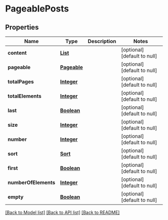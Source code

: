 # PageablePosts
## Properties

Name | Type | Description | Notes
------------ | ------------- | ------------- | -------------
**content** | [**List**](Post.md) |  | [optional] [default to null]
**pageable** | [**Pageable**](Pageable.md) |  | [optional] [default to null]
**totalPages** | [**Integer**](integer.md) |  | [optional] [default to null]
**totalElements** | [**Integer**](integer.md) |  | [optional] [default to null]
**last** | [**Boolean**](boolean.md) |  | [optional] [default to null]
**size** | [**Integer**](integer.md) |  | [optional] [default to null]
**number** | [**Integer**](integer.md) |  | [optional] [default to null]
**sort** | [**Sort**](Sort.md) |  | [optional] [default to null]
**first** | [**Boolean**](boolean.md) |  | [optional] [default to null]
**numberOfElements** | [**Integer**](integer.md) |  | [optional] [default to null]
**empty** | [**Boolean**](boolean.md) |  | [optional] [default to null]

[[Back to Model list]](../README.md#documentation-for-models) [[Back to API list]](../README.md#documentation-for-api-endpoints) [[Back to README]](../README.md)

